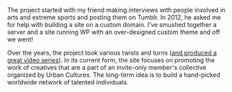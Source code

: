 The project started with my friend making interviews with people involved in arts and extreme sports and posting them on Tumblr. In 2012, he asked me for help with building a site on a custom domain. I've smushed together a server and a site running WP with an over-designed custom theme and off we went!

Over the years, the project took various twists and turns ([and produced a great video series](http://underground-up.com)). In its current form, the site focuses on promoting the work of creatives that are a part of an invite-only member's collective organized by Urban Cultures. The long-term idea is to build a hand-picked worldwide network of talented individuals.